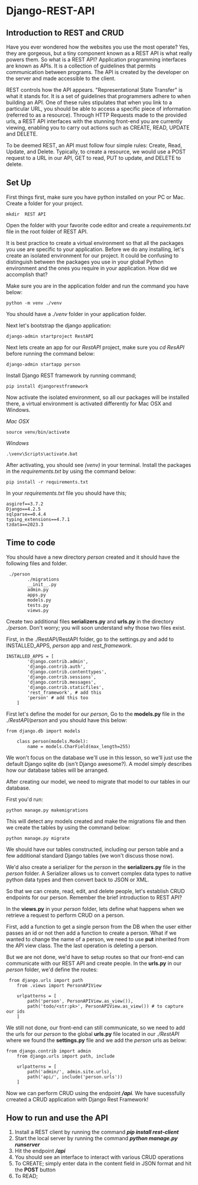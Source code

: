 # Django-REST-API
## Introduction to REST and CRUD
Have you ever wondered how the websites you use the most operate? Yes, they are gorgeous, but a tiny component known as a REST API is what really powers them. So what is a REST API? Application programming interfaces are known as APIs. It is a collection of guidelines that permits communication between programs. The API is created by the developer on the server and made accessible to the client. 

REST controls how the API appears. "Representational State Transfer" is what it stands for. It is a set of guidelines that programmers adhere to when building an API. One of these rules stipulates that when you link to a particular URL, you should be able to access a specific piece of information (referred to as a resource). Through HTTP Requests made to the provided urls, a REST API interfaces with the stunning front-end you are currently viewing, enabling you to carry out actions such as CREATE, READ, UPDATE and DELETE.

To be deemed REST, an API must follow four simple rules: Create, Read, Update, and Delete. Typically, to create a resource, we would use a POST request to a URL in our API, GET to read, PUT to update, and DELETE to delete.

## Set Up
First things first, make sure you have python installed on your PC or Mac. 
Create a folder for your project.
```console
mkdir  REST API
```

Open the folder with your favorite code editor and create a _requirements.txt_ file in the root folder of REST API.

It is best practice to create a virtual environment so that all the packages you use are specific to your application. Before we do any installing, let's create an isolated environment for our project. It could be confusing to distinguish between the packages you use in your global Python environment and the ones you require in your application. How did we accomplish that?

Make sure you are in the application folder and run the command you have below:
```console
python -m venv ./venv
```
You should have a _./venv_ folder in your application folder.


Next let's bootstrap the django application:
```console
django-admin startproject RestAPI
```
Next lets create an app for our _RestAPI_ project, make sure you _cd ResAPI_ before running the command below:
```console
django-admin startapp person
```
Install Django REST framework by running command;
```console
pip install djangorestframework
```

Now activate the isolated environment, so all our packages will be installed there, a virtual environment is activated differently for Mac OSX and Windows.

_Mac OSX_
```console
source venv/bin/activate
```

_Windows_
```console
.\venv\Scripts\activate.bat
```
After activating, you should see _(venv)_ in your terminal. Install the packages in the _requirements.txt_ by using the command below:

```console
pip install -r requirements.txt
```

In your _requirements.txt_ file you should have this;
```console
asgiref==3.7.2
Django==4.2.5
sqlparse==0.4.4
typing_extensions==4.7.1
tzdata==2023.3
```


## Time to code
You should have a new directory _person_ created and it should have the following files and folder.

```console
 ./person
        ./migrations
        __init__.py
        admin.py
        apps.py
        models.py
        tests.py
        views.py
```

Create two additional files **serializers.py** and **urls.py** in the directory _./person_.
Don't worry; you will soon understand why those two files exist.

First, in the ./RestAPI/RestAPI folder, go to the settings.py and add to INSTALLED_APPS, _person_ app and _rest_framework_.

```console
INSTALLED_APPS = [
        'django.contrib.admin',
        'django.contrib.auth',
        'django.contrib.contenttypes',
        'django.contrib.sessions',
        'django.contrib.messages',
        'django.contrib.staticfiles',
        'rest_framework', # add this
        'person' # add this too
    ]
```

First let's define the model for our _person_, Go to the **models.py** file in the _./RestAPI/person_ and you should have this below:

```console
from django.db import models

    class person(models.Model):
        name = models.CharField(max_length=255)
```

We won't focus on the database we'll use in this lesson, so we'll just use the default Django sqlite db (isn't Django awesome?). A model simply describes how our database tables will be arranged.

After creating our model, we need to migrate that model to our tables in our database.

First you'd run:

```console
python manage.py makemigrations
```

This will detect any models created and make the migrations file and then we create the tables by using the command below:

```console
python manage.py migrate
```

We should have our tables constructed, including our person table and a few additional standard Django tables (we won't discuss those now).

We'd also create a serializer for the _person_ in the **serializers.py** file in the _person_ folder. A Serializer allows us to convert complex data types to native python data types and then convert back to JSON or XML.

So that we can create, read, edit, and delete people, let's establish CRUD endpoints for our person. Remember the brief introduction to REST API?

In the **views.py** in your _person_ folder, lets define what happens when we retrieve a request to perform CRUD on a person.

First, add a function to get a single person from the DB when the user either passes an id or not then add a function to create a person. What if we wanted to change the name of a person, we need to use **put** inherited from the API view class. The the last operation is deleting a person.

But we are not done, we'd have to setup routes so that our front-end can communicate with our REST API and create people. In the **urls.py** in our _person_ folder, we'd define the routes:

```console
 from django.urls import path
    from .views import PersonAPIView

    urlpatterns = [
        path('person', PersonAPIView.as_view()),
        path('todo/<str:pk>', PersonAPIView.as_view()) # to capture our ids
    ]
```

We still not done, our front-end can still communicate, so we need to add the urls for our _person_ to the global **urls.py** file located in our _./RestAPI_ where we found the **settings.py** file and we add the _person_ urls as below:

```console
from django.contrib import admin
    from django.urls import path, include

    urlpatterns = [
        path('admin/', admin.site.urls),
        path('api/', include('person.urls'))
    ]
```

Now we can perform CRUD using the endpoint **_/api_**. We have sucessfully crreated a CRUD application with Django Rest Framework!

## How to run and use the API
1. Install a REST client by running the command **_pip install rest-client_**
2. Start the local server by running the command **_python manage.py runserver_**
3. Hit the endpoint **_/api_**
4. You should see an interface to interact with various CRUD operations
5. To CREATE; simply enter data in the content field in JSON format and hit the **POST** button
6. To READ;

